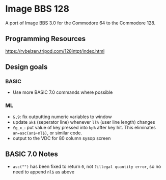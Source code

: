 # Image BBS 128

A port of Image BBS 3.0 for the Commodore 64 to the Commodore 128.

## Programming Resources

https://rvbelzen.tripod.com/128intpt/index.html

## Design goals

### BASIC

* Use more BASIC 7.0 commands where possible

### ML

* `&,9`: fix outputting numeric variables to window
* update `ak$` (seperator line) whenever `ll%` (user line length) changes
* `£g_x_`: put value of key pressed into `kp%` after key hit. This eliminates `an=asc(an$+nl$)`, or similar code.
* output to the VDC for 80 column sysop screen

## BASIC 7.0 Notes

* `asc("")` has been fixed to return `0`, not `?illegal quantity error`, so no need to append `nl$` as above
